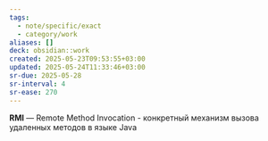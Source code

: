 ```yaml
---
tags:
  - note/specific/exact
  - category/work
aliases: []
deck: obsidian::work
created: 2025-05-23T09:53:55+03:00
updated: 2025-05-24T11:33:46+03:00
sr-due: 2025-05-28
sr-interval: 4
sr-ease: 270
---
```


**RMI**
—
Remote Method Invocation - конкретный механизм вызова удаленных методов в языке Java

